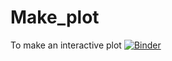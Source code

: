 # Make_plot
To make an interactive plot 
[![Binder](https://mybinder.org/badge_logo.svg)](https://mybinder.org/v2/gh/Greatabc/Make_plot/main?labpath=New_Plot.ipynb)
